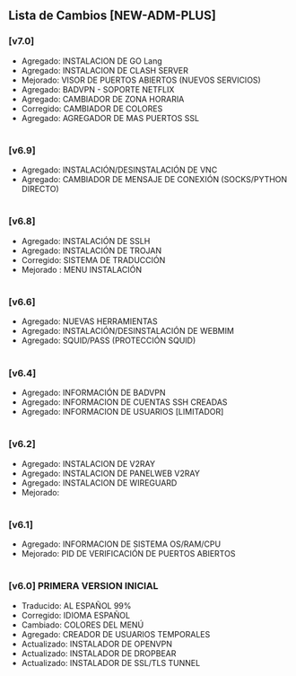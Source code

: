 ## Lista de Cambios [NEW-ADM-PLUS]

### [v7.0]
* Agregado: INSTALACION DE GO Lang
* Agregado: INSTALACION DE CLASH SERVER
* Mejorado: VISOR DE PUERTOS ABIERTOS (NUEVOS SERVICIOS)
* Agregado: BADVPN - SOPORTE NETFLIX
* Agregado: CAMBIADOR DE ZONA HORARIA
* Corregido: CAMBIADOR DE COLORES
* Agregado: AGREGADOR DE MAS PUERTOS SSL
#

### [v6.9]
* Agregado: INSTALACIÓN/DESINSTALACIÓN DE VNC
* Agregado: CAMBIADOR DE MENSAJE DE CONEXIÓN (SOCKS/PYTHON DIRECTO)
#

### [v6.8]
* Agregado: INSTALACIÓN DE SSLH
* Agregado: INSTALACIÓN DE TROJAN
* Corregido: SISTEMA DE TRADUCCIÓN
* Mejorado : MENU INSTALACIÓN
#

### [v6.6]
* Agregado: NUEVAS HERRAMIENTAS
* Agregado: INSTALACIÓN/DESINSTALACIÓN DE WEBMIM
* Agregado: SQUID/PASS (PROTECCIÓN SQUID)
#

### [v6.4]
* Agregado: INFORMACIÓN DE BADVPN
* Agregado: INFORMACION DE CUENTAS SSH CREADAS
* Agregado: INFORMACION DE USUARIOS [LIMITADOR]
#

### [v6.2]
* Agregado: INSTALACION DE V2RAY
* Agregado: INSTALACION DE PANELWEB V2RAY
* Agregado: INSTALACION DE WIREGUARD
* Mejorado:
#

### [v6.1]
* Agregado: INFORMACION DE SISTEMA OS/RAM/CPU
* Mejorado: PID DE VERIFICACIÓN DE PUERTOS ABIERTOS
#

### [v6.0] PRIMERA VERSION INICIAL
* Traducido: AL ESPAÑOL 99%
* Corregido: IDIOMA ESPAÑOL
* Cambiado: COLORES DEL MENÚ
* Agregado: CREADOR DE USUARIOS TEMPORALES
* Actualizado: INSTALADOR DE OPENVPN
* Actualizado: INSTALADOR DE DROPBEAR
* Actualizado: INSTALADOR DE SSL/TLS TUNNEL
#
